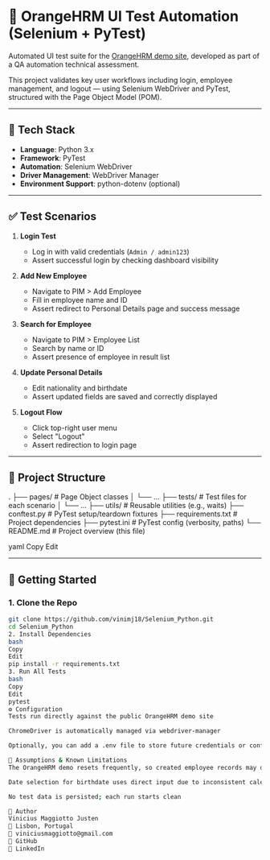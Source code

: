 # 🧪 OrangeHRM UI Test Automation (Selenium + PyTest)

Automated UI test suite for the [OrangeHRM demo site](https://opensource-demo.orangehrmlive.com/), developed as part of a QA automation technical assessment.

This project validates key user workflows including login, employee management, and logout — using Selenium WebDriver and PyTest, structured with the Page Object Model (POM).

---

## 🔧 Tech Stack

- **Language**: Python 3.x
- **Framework**: PyTest
- **Automation**: Selenium WebDriver
- **Driver Management**: WebDriver Manager
- **Environment Support**: python-dotenv (optional)

---

## ✅ Test Scenarios

1. **Login Test**
   - Log in with valid credentials (`Admin / admin123`)
   - Assert successful login by checking dashboard visibility

2. **Add New Employee**
   - Navigate to PIM > Add Employee
   - Fill in employee name and ID
   - Assert redirect to Personal Details page and success message

3. **Search for Employee**
   - Navigate to PIM > Employee List
   - Search by name or ID
   - Assert presence of employee in result list

4. **Update Personal Details**
   - Edit nationality and birthdate
   - Assert updated fields are saved and correctly displayed

5. **Logout Flow**
   - Click top-right user menu
   - Select "Logout"
   - Assert redirection to login page

---

## 📁 Project Structure

.
├── pages/ # Page Object classes
│ └── ...
├── tests/ # Test files for each scenario
│ └── ...
├── utils/ # Reusable utilities (e.g., waits)
├── conftest.py # PyTest setup/teardown fixtures
├── requirements.txt # Project dependencies
├── pytest.ini # PyTest config (verbosity, paths)
└── README.md # Project overview (this file)

yaml
Copy
Edit

---

## 🚀 Getting Started

### 1. Clone the Repo

```bash
git clone https://github.com/vinimj18/Selenium_Python.git
cd Selenium_Python
2. Install Dependencies
bash
Copy
Edit
pip install -r requirements.txt
3. Run All Tests
bash
Copy
Edit
pytest
⚙️ Configuration
Tests run directly against the public OrangeHRM demo site

ChromeDriver is automatically managed via webdriver-manager

Optionally, you can add a .env file to store future credentials or config overrides (currently not required)

📌 Assumptions & Known Limitations
The OrangeHRM demo resets frequently, so created employee records may disappear between test runs

Date selection for birthdate uses direct input due to inconsistent calendar widget behavior

No test data is persisted; each run starts clean

👤 Author
Vinicius Maggiotto Justen
📍 Lisbon, Portugal
📧 viniciusmaggiotto@gmail.com
🔗 GitHub
🔗 LinkedIn